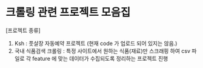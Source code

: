 # 크롤링 관련 프로젝트 모음집

[프로젝트 종류]
1. Ksh : 풋살장 자동예약 프로젝트 (현재 code 가 업로드 되어 있지는 않음.)
2. 국내 식품검색 크롤링 : 특정 사이트에서 원하는 식품(재료)만 스크래핑 하여 csv 파일로 각 feature 에 맞는 데이터가 수집되도록 정리하는 프로젝트 진행

